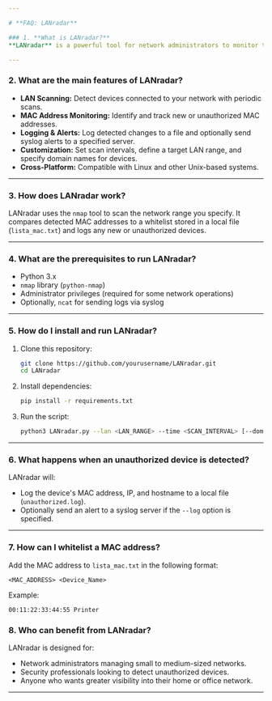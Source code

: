 ```yaml
---

# **FAQ: LANradar**

### 1. **What is LANradar?**  
**LANradar** is a powerful tool for network administrators to monitor their LAN (Local Area Network). It scans for connected devices, detects new or unauthorized MAC addresses, and logs activity for enhanced network security.

---
```


### 2. **What are the main features of LANradar?**  
- **LAN Scanning:** Detect devices connected to your network with periodic scans.  
- **MAC Address Monitoring:** Identify and track new or unauthorized MAC addresses.  
- **Logging & Alerts:** Log detected changes to a file and optionally send syslog alerts to a specified server.  
- **Customization:** Set scan intervals, define a target LAN range, and specify domain names for devices.  
- **Cross-Platform:** Compatible with Linux and other Unix-based systems.  

---

### 3. **How does LANradar work?**  
LANradar uses the `nmap` tool to scan the network range you specify. It compares detected MAC addresses to a whitelist stored in a local file (`lista_mac.txt`) and logs any new or unauthorized devices.

---

### 4. **What are the prerequisites to run LANradar?**  
- Python 3.x  
- `nmap` library (`python-nmap`)  
- Administrator privileges (required for some network operations)  
- Optionally, `ncat` for sending logs via syslog  

---

### 5. **How do I install and run LANradar?**  
1. Clone this repository:  
   ```bash
   git clone https://github.com/yourusername/LANradar.git
   cd LANradar
   ```  
2. Install dependencies:  
   ```bash
   pip install -r requirements.txt
   ```  
3. Run the script:  
   ```bash
   python3 LANradar.py --lan <LAN_RANGE> --time <SCAN_INTERVAL> [--domain <DOMAIN>] [--log <SYSLOG_IP>]
   ```  

---

### 6. **What happens when an unauthorized device is detected?**  
LANradar will:  
- Log the device's MAC address, IP, and hostname to a local file (`unauthorized.log`).  
- Optionally send an alert to a syslog server if the `--log` option is specified.  

---

### 7. **How can I whitelist a MAC address?**  
Add the MAC address to `lista_mac.txt` in the following format:  
```
<MAC_ADDRESS> <Device_Name>
```  
Example:  
```
00:11:22:33:44:55 Printer
```

### 8. **Who can benefit from LANradar?**  
LANradar is designed for:  
- Network administrators managing small to medium-sized networks.  
- Security professionals looking to detect unauthorized devices.  
- Anyone who wants greater visibility into their home or office network.  

---
